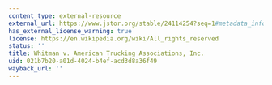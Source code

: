 ```yaml
---
content_type: external-resource
external_url: https://www.jstor.org/stable/24114254?seq=1#metadata_info_tab_contents
has_external_license_warning: true
license: https://en.wikipedia.org/wiki/All_rights_reserved
status: ''
title: Whitman v. American Trucking Associations, Inc.
uid: 021b7b20-a01d-4024-b4ef-acd3d8a36f49
wayback_url: ''
---
```

